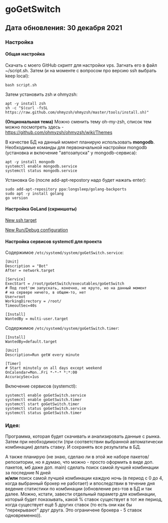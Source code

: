 # goGetSwitch

## Дата обновления: 30 декабря 2021

### Настройка

#### Общая настройка

Скачать с моего GitHub скрипт для настройки vps. Загнать его в файл ~/script.sh. Затем 
(и на моменте с вопросом про версию ssh выбрать keep local):
```
bash script.sh
```

Затем установить zsh и ohmyzsh:
```
apt -y install zsh
sh -c "$(curl -fsSL https://raw.github.com/ohmyzsh/ohmyzsh/master/tools/install.sh)"
```

**(Опциональная тема)** Можно сменить тему oh-my-zsh, список тем можно 
посмотреть здесь - https://github.com/ohmyzsh/ohmyzsh/wiki/Themes

В качестве БД на данный момент планирую использовать **mongodb**.
<br>
Необходимые команды для первоначальной настройки mongodb (установка и включение "автозапуска" у mongodb-сервиса):
```
apt -y install mongodb
systemctl enable mongodb.service
systemctl status mongodb.service
```

Установка Go (после add-apt-repostory надо будет нажать enter):
```
sudo add-apt-repository ppa:longsleep/golang-backports
sudo apt -y install golang
go version
```

#### Настройка GoLand (cкриншоты)

[New ssh target](imagesForReadme/ssh_target.png)

[New Run/Debug configuration](imagesForReadme/run_debug_configuration.png)

#### Настройка сервисов systemctl для проекта

Содержимое ```/etc/systemd/system/goGetSwitch.service```:
```
[Unit]
Description = "Bot"
After = network.target

[Service]
ExecStart = /root/goGetSwitch/executables/goGetSwitch
# Под root'ом запускать, конечно, не круто, но на данный момент
# на сервере ничего, в общем-то, нет
User=root
WorkingDirectory = /root/
TimeoutSec=40s

[Install]
WantedBy = multi-user.target
```

Содержимое ```/etc/systemd/system/goGetSwitch.timer```:
```
[Install]
WantedBy=default.target

[Unit]
Description=Run getW every minute

[Timer]
# Start minutely on all days except weekend
OnCalendar=Mon..Fri *-*-* *:*:00
AccuracySec=1us
```

Включение сервисов (systemctl):
```
systemctl enable goGetSwitch.service
systemctl enable goGetSwitch.timer
systemctl start goGetSwitch.timer
systemctl status goGetSwitch.service
systemctl status goGetSwitch.timer
```

### Идея:
Программа, которая будет скачивать и анализировать данные с рынка.
Затем при необходимости (при соответствии выбранной автоматически комбинации)
делать ставку. И сохранять все результаты в БД.

А также планирую (не знаю, сделаю ли в этой же наборе пакетов/репозитории, но я думаю, что можно - просто 
оформить в виде доп. пакетов, мб даже доп. main) сделать поиск самой 
лучшей комбинации за последние N дней
<br> 
**и/или**
поиск самой лучшей комбинации каждую ночь (в период с 0 до 4, когда выбранный брокер не работает)
и впоследствии в течение дня ведение статистики по комбинации (обновление рез-тов в БД и так далее. 
Можно, кстати, завести отдельный параметр для комбинации, который будет показывать, какой % ставок существует в тот же
период, когда существует ещё 5 других ставок (то есть они как бы "перекрывают" друг друга. Это ограничене 
брокера - 5 ставок одновременно)).
